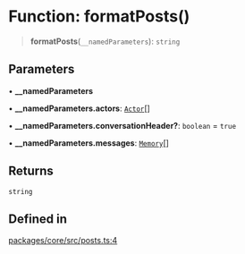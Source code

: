 # Function: formatPosts()

> **formatPosts**(`__namedParameters`): `string`

## Parameters

• **\_\_namedParameters**

• **\_\_namedParameters.actors**: [`Actor`](../interfaces/Actor.md)[]

• **\_\_namedParameters.conversationHeader?**: `boolean` = `true`

• **\_\_namedParameters.messages**: [`Memory`](../interfaces/Memory.md)[]

## Returns

`string`

## Defined in

[packages/core/src/posts.ts:4](https://github.com/okcashpro/okai/blob/7fcf54e7fb2ba027d110afcc319c0b01b3f181dc/packages/core/src/posts.ts#L4)

